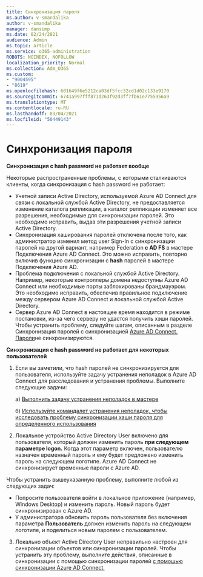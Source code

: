 ```yaml
---
title: Синхронизация пароля
ms.author: v-smandalika
author: v-smandalika
manager: dansimp
ms.date: 02/24/2021
audience: Admin
ms.topic: article
ms.service: o365-administration
ROBOTS: NOINDEX, NOFOLLOW
localization_priority: Normal
ms.collection: Adm_O365
ms.custom:
- "9004595"
- "8619"
ms.openlocfilehash: 601649f6e5212ca03df5fcc32cd1d02c133e9170
ms.sourcegitcommit: 6741a997fff871d263f92d3ff7fb61e7755956a9
ms.translationtype: MT
ms.contentlocale: ru-RU
ms.lasthandoff: 03/04/2021
ms.locfileid: "50449143"
---
```

# <a name="password-synchronization"></a>Синхронизация пароля

**Синхронизация с hash password не работает вообще**

Некоторые распространенные проблемы, с которыми сталкиваются клиенты, когда синхронизация с hash password не работает:

- Учетной записи Active Directory, используемой Azure AD Connect для связи  с локальной  службой Active Directory, не предоставляется изменение каталога репликации, а каталог репликации изменяет все разрешения, необходимые для синхронизации паролей. Это необходимо исправить, выдав эти разрешения учетной записи Active Directory.
- Синхронизация хаширования паролей отключена после того, как  администратор изменил метод user Sign-In с синхронизации паролей на другой вариант, например Federation **с AD FS** в мастере Подключения Azure AD Connect. Это можно исправить, повторно включив функцию синхронизации с **hash** паролей в мастере Подключения Azure AD.
- Проблема подключения с локальной службой Active Directory. Например, некоторые контроллеры домена недоступны Azure AD Connect [](https://docs.microsoft.com/azure/active-directory/hybrid/reference-connect-ports) или необходимые порты заблокированы брандмауэром. Это необходимо исправить, обеспечив правильное подключение между сервером Azure AD Connect и локальной службой Active Directory.
- Сервер Azure AD Connect в настоящее время находится в режиме постановки, из-за чего серверу не удастся получить хэши паролей. Чтобы устранить проблему, следуйте шагам, описанным в разделе Синхронизация паролей с синхронизацией [Azure AD Connect. Пароли](https://docs.microsoft.com/azure/active-directory/hybrid/tshoot-connect-password-hash-synchronization)не синхронизируются.

**Синхронизация с hash password не работает для некоторых пользователей**

1. Если вы заметили, что hash паролей не  синхронизируется для пользователя, используйте задачу устранения неполадок в Azure AD Connect для расследования и устранения проблемы. Выполните следующие задачи:

    а) [Выполнить задачу устранения неполадок в мастере](https://docs.microsoft.com/azure/active-directory/hybrid/tshoot-connect-objectsync)

    б) [Используйте командалет устранения неполадок, чтобы исследовать проблему синхронизации хаши пароля для определенного использования](https://docs.microsoft.com/azure/active-directory/hybrid/tshoot-connect-password-hash-synchronization)

2. Локальное устройство Active Directory User включено для пользователя, который должен изменить пароль **при следующем параметре logon.** Когда этот параметр включен, пользователю назначен временный пароль и ему будет предложено изменить пароль на следующем логотипе. Azure AD Connect не синхронизирует временные пароли с Azure AD.

Чтобы устранить вышеуказанную проблему, выполните любой из следующих задач:

- Попросите пользователя войти в локальное приложение (например, Windows Desktop) и изменить пароль. Новый пароль будет синхронизирован с Azure AD.
- У администратора обновить пароль пользователя без включения параметра **Пользователь** должен изменить пароль на следующем логотипе, и поделиться новым паролем с пользователем.

3. Локально объект Active Directory User  неправильно настроен для синхронизации объектов или синхронизации паролей. Чтобы устранить эту проблему, выполните действия, описанные в синхронизации с помощью синхронизации паролей [с помощью синхронизации Azure AD Connect.](https://docs.microsoft.com/azure/active-directory/hybrid/tshoot-connect-password-hash-synchronization)







